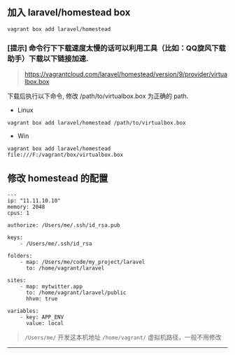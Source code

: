 ## 加入 laravel/homestead box

```shell
vagrant box add laravel/homestead
```
### [提示] 命令行下下载速度太慢的话可以利用工具（比如：QQ旋风下载助手）下载以下链接加速.

> https://vagrantcloud.com/laravel/homestead/version/9/provider/virtualbox.box

下载后执行以下命令, 修改 /path/to/virtualbox.box 为正确的 path.

* Linux
```shell
vagrant box add laravel/homestead /path/to/virtualbox.box 
```

* Win
```shell
vagrant box add laravel/homestead file:///F:/vagrant/box/virtualbox.box 
```

## 修改 homestead 的配置
```shell
---
ip: "11.11.10.10"
memory: 2048
cpus: 1

authorize: /Users/me/.ssh/id_rsa.pub

keys:
    - /Users/me/.ssh/id_rsa

folders:
    - map: /Users/me/code/my_project/laravel
      to: /home/vagrant/laravel

sites:
    - map: mytwitter.app
      to: /home/vagrant/laravel/public
      hhvm: true
      
variables:
    - key: APP_ENV
      value: local
```

> `/Users/me/`      开发这本机地址
> `/home/vagrant/`  虚拟机路径，一般不用修改  

---

